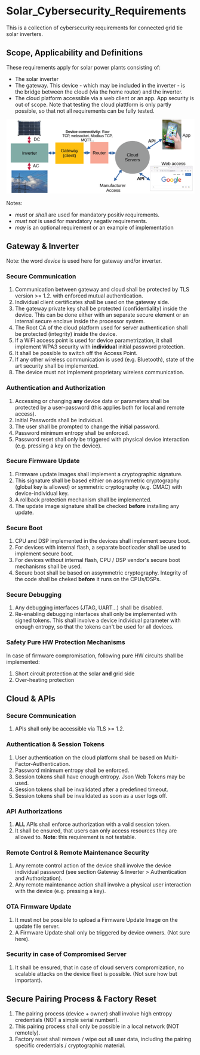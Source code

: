# Solar_Cybersecurity_Requirements
This is a collection of cybersecurity requirements for connected grid tie solar inverters.

## Scope, Applicability and Definitions

These requirements apply for solar power plants consisting of:
* The solar inverter
* The gateway. This device - which may be included in the inverter - is the bridge between the cloud (via the home router) and the inverter.
* The cloud platform accessible via a web client or an app. App security is out of scope. Note that testing the cloud plattform is only partly possible, so that not all requirements can be fully tested.

![dsp](pictures/solar2.png)

Notes:
* *must* or *shall* are used for mandatory positiv requirements.
* *must not* is used for mandatory negativ requirements.
* *may* is an optional requirement or an example of implementation

## Gateway & Inverter

Note: the word *device* is used here for gateway and/or inverter.

### Secure Communication

1. Communication between gateway and cloud shall be protected by TLS version >= 1.2. with enforced mutual authentication.
2. Individual client certificates shall be used on the gateway side.
3. The gateway private key shall be protected (confidentiality) inside the device. This can be done either with an separate secure element or an internal secure enclave inside the processor system.
4. The Root CA of the cloud platform used for server authentication shall be protected (integrity) inside the device. 
5. If a WiFi access point is used for device parametrization, it shall implement WPA3 security with **individual** initial password protection.
6. It shall be possible to switch off the Access Point. 
7. If any other wireless communication is used (e.g. Bluetooth), state of the art security shall be implemented.
8. The device must not implement proprietary wireless communication. 

### Authentication and Authorization

1. Accessing or changing **any** device data or parameters shall be protected by a user-password (this applies both for local and remote access).
2. Initial Passwords shall be individual.
3. The user shall be prompted to change the initial password.
4. Password minimum entropy shall be enforced.
5. Password reset shall only be triggered with physical device interaction (e.g. pressing a key on the device).

### Secure Firmware Update

1. Firmware update images shall implement a cryptographic signature.
2. This signature shall be based eithier on assymmetric cryptography (global key is allowed) or symmetric cryptography (e.g. CMAC) with device-individual key.
3. A rollback protection mechanism shall be implemented.
4. The update image signature shall be checked **before** installing any update.
   
### Secure Boot

1. CPU and DSP implemented in the devices shall implement secure boot.
2. For devices with internal flash, a separate bootloader shall be used to implement secure boot.
3. For devices without internal flash, CPU / DSP vendor's secure boot mechanisms shall be used.
4. Secure boot shall be based on assymmetric cryptography. Integrity of the code shall be cheked **before** it runs on the CPUs/DSPs.
   
### Secure Debugging

1. Any debugging interfaces (JTAG, UART...) shall be disabled.
2. Re-enabling debugging interfaces shall only be implemented with signed tokens. This shall involve a device individual parameter with enough entropy, so that the tokens can't be used for all devices.

### Safety Pure HW Protection Mechanisms

In case of firmware compromisation, following pure HW circuits shall be implemented:
1. Short circuit protection at the solar **and** grid side
2. Over-heating protection

## Cloud & APIs

### Secure Communication

1. APIs shall only be accessible via TLS >= 1.2.

### Authentication & Session Tokens

1. User authentication on the cloud platform shall be based on Multi-Factor-Authentication.
2. Password minimum entropy shall be enforced.
3. Session tokens shall have enough entropy. Json Web Tokens may be used.
4. Session tokens shall be invalidated after a predefined timeout.
5. Session tokens shall be invalidated as soon as a user logs off.

### API Authorizations

1. **ALL** APIs shall enforce authorization with a valid session token.
2. It shall be ensured, that users can only access resources they are allowed to. **Note**: this requirement is not testable.

### Remote Control & Remote Maintenance Security

1. Any remote control action of the device shall involve the device individual password (see section Gateway & Inverter > Authentication and Authorization).
2. Any remote maintenance action shall involve a physical user interaction with the device (e.g. pressing a key).
   
### OTA Firmware Update

1. It must not be possible to upload a Firmware Update Image on the update file server.
2. A Firmware Update shall only be triggered by device owners. (Not sure here).

### Security in case of Compromised Server

1. It shall be ensured, that in case of cloud servers compromization, no scalable attacks on the device fleet is possible. (Not sure how but important). 

## Secure Pairing Process & Factory Reset

1. The pairing process (device + owner) shall involve high entropy credentials (NOT a simple serial number!).
2. This pairing process shall only be possible in a local network (NOT remotely).
3. Factory reset shall remove / wipe out all user data, including the pairing specific credentials / cryptographic material.

   
